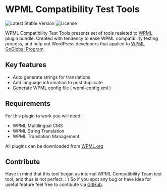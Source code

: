 # WPML Compatibility Test Tools

![Latest Stable Version](https://img.shields.io/badge/stable-1.2-green.svg?style=flat-squar)
![License](https://img.shields.io/badge/license-GPLv2-red.svg?style=flat-squar)


WPML Compatibility Test Tools presents set of tools realeted to [WPML](https://wpml.org) plugin bundle. Created with tendency to ease WPML compatibility testing process, and help out WordPress developers that applied to [WPML GoGlobal Program](https://wpml.org/documentation/theme-compatibility/go-global-program/).


## Key features

- Auto generate strings for translations
- Add language information to post duplicate
- Generate WPML config file ( wpml-config.xml )


## Requirements

For this plugin to work you will need:

- WPML Multilingual CMS
- WPML String Translation
- WPML Translation Management

All plugins can be downloaded from [WPML.org](https://wpml.org/purchase/)


## Contribute

Have in mind that this tool began as internal WPML Compatibility Team test tool, and thus is not perfect. : )
So if you spot any bug or have idea for useful feature feel free to contibute via [GitHub](https://github.com/OnTheGoSystems/multilingual-test-tools).